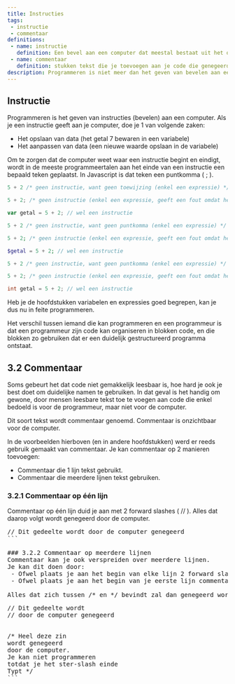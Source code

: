 ```yaml
---
title: Instructies
tags: 
 - instructie
 - commentaar
definitions:
 - name: instructie
   definition: Een bevel aan een computer dat meestal bestaat uit het opslaan of aanpassen van data.
 - name: commentaar
   definition: stukken tekst die je toevoegen aan je code die genegeerd wordt door de computer. Dit kan gebruikt worden om wat extra uitleg te geven aan moeilijke code.
description: Programmeren is niet meer dan het geven van bevelen aan een computer. Zo'n bevel heet een instructie.
---
```




## Instructie

Programmeren is het geven van instructies (bevelen) aan een computer. Als je een instructie geeft aan je computer, doe je 1 van volgende zaken:
 - Het opslaan van data (het getal 7 bewaren in een variabele)
 - Het aanpassen van data (een nieuwe waarde opslaan in de variabele)

Om te zorgen dat de computer weet waar een instructie begint en eindigt, wordt in de meeste programmeertalen aan het einde van een instructie een bepaald teken geplaatst. In Javascript is dat teken een puntkomma ( ; ).

```javascript
5 + 2 /* geen instructie, want geen toewijzing (enkel een expressie) */

5 + 2; /* geen instructie (enkel een expressie, geeft een fout omdat het resultaat van de expressie niet wordt opgeslagen) */

var getal = 5 + 2; // wel een instructie
```
```php
5 + 2 /* geen instructie, want geen puntkomma (enkel een expressie) */

5 + 2; /* geen instructie (enkel een expressie, geeft een fout omdat het resultaat van de expressie niet wordt opgeslagen) */

$getal = 5 + 2; // wel een instructie
```
```csharp
5 + 2 /* geen instructie, want geen puntkomma (enkel een expressie) */

5 + 2; /* geen instructie (enkel een expressie, geeft een fout omdat het resultaat van de expressie niet wordt opgeslagen) */

int getal = 5 + 2; // wel een instructie
```

Heb je de hoofdstukken variabelen en expressies goed begrepen, kan je dus nu in feite programmeren.

Het verschil tussen iemand die kan programmeren en een programmeur is dat een programmeur zijn code kan organiseren in blokken code, en die blokken zo gebruiken dat er een duidelijk gestructureerd programma ontstaat.

## 3.2 Commentaar

Soms gebeurt het dat code niet gemakkelijk leesbaar is, hoe hard je ook je best doet om duidelijke namen te gebruiken. In dat geval is het handig om gewone, door mensen leesbare tekst toe te voegen aan code die enkel bedoeld is voor de programmeur, maar niet voor de computer. 

Dit soort tekst wordt commentaar genoemd. Commentaar is onzichtbaar voor de computer.

In de voorbeelden hierboven (en in andere hoofdstukken) werd er reeds gebruik gemaakt van commentaar. 
Je kan commentaar op 2 manieren toevoegen:
 - Commentaar die 1 lijn tekst gebruikt.
 - Commentaar die meerdere lijnen tekst gebruiken.
 
### 3.2.1 Commentaar op één lijn
Commentaar op één lijn duid je aan met 2 forward slashes ( // ). Alles dat daarop volgt wordt genegeerd door de computer.

<pre class="linenums lang lang-PHP lang-CS lang-JS">
// Dit gedeelte wordt door de computer genegeerd
```

### 3.2.2 Commentaar op meerdere lijnen
Commentaar kan je ook verspreiden over meerdere lijnen.
Je kan dit doen door:
 - Ofwel plaats je aan het begin van elke lijn 2 forward slashes (//).
 - Ofwel plaats je aan het begin van je eerste lijn commentaar een forward slash, gevolgd door een sterretje ( /* ) en aan het einde van je laatste lijn commentaar een sterretje, gevolgd door een forward slash ( */ ).

Alles dat zich tussen /* en */ bevindt zal dan genegeerd worden door de computer.
<pre class="linenums lang lang-PHP lang-CS lang-JS">
// Dit gedeelte wordt
// door de computer genegeerd


/* Heel deze zin
wordt genegeerd
door de computer.
Je kan niet programmeren
totdat je het ster-slash einde
Typt */
```
